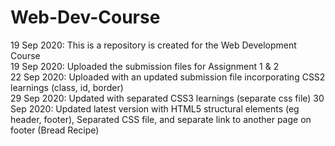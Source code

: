 # Web-Dev-Course
19 Sep 2020: This is a repository is created for the Web Development Course <br>
19 Sep 2020: Uploaded the submission files for Assignment 1 & 2 <br>
22 Sep 2020: Uploaded with an updated submission file incorporating CSS2 learnings (class, id, border)<br>
29 Sep 2020: Updated with separated CSS3 learnings (separate css file)
30 Sep 2020: Updated latest version with HTML5 structural elements (eg header, footer), Separated CSS file, and separate link to another page on footer (Bread Recipe)  
